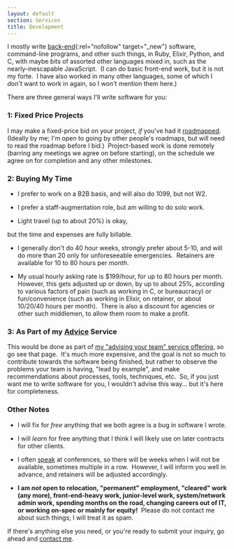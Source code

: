 ```yaml
---
layout: default
section: Services
title: Development
---
```


I mostly write
[back-end](https://en.wikipedia.org/wiki/Front_and_back_ends){:rel="nofollow" target="_new"}
software,
command-line programs,
and other such things,
in Ruby, Elixir, Python, and C,
with maybe bits of assorted other languages mixed in,
such as the nearly-inescapable JavaScript.&nbsp;
(I can do basic front-end work,
but it is not my forte.&nbsp;
I have also worked in
many other languages,
some of which I _don't_ want to work in again,
so I won't mention them here.)

There are three general ways I'll write software for you:

### 1: Fixed Price Projects

I may make a fixed-price bid on your project,
_if_ you've had it [roadmapped](roadmapping).&nbsp;
(Ideally by me;
I'm open to going by other people's roadmaps,
but will need to read the roadmap before I bid.)&nbsp;
Project-based work is done remotely
(barring any meetings we agree on before starting),
on the schedule we agree on
for completion and any other milestones.

### 2: Buying My Time

<!--
- You _must_ already have good
software engineering
processes and tooling
set up.&nbsp;
(If you don't, perhaps you need
[my advice service](advice)
first!)
-->

- I prefer to work on a B2B basis,
and will also do 1099, but not W2.

- I prefer a staff-augmentation role,
but am willing to do solo work.

- Light travel (up to about 20%) is okay,
<!--
meaning up to one trip per month,
lasting up to one week,
including the travel time,
which is billable.&nbsp;
You pay all expenses.
-->
but the time and expenses are fully billable.

- I generally don't do 40 hour weeks,
strongly prefer about 5-10,
and will do more than 20
only for unforeseeable emergencies.&nbsp;
Retainers are available for
10 to 80 hours per _month_.

- My usual hourly asking rate
is $199/hour,
for up to 80 hours per month.&nbsp;
However, this gets adjusted up or down,
by up to about 25%,
according to various factors of
pain (such as
working in C, or bureaucracy) or
fun/convenience (such as
working in Elixir, on retainer, or about 10/20/40 hours per month).&nbsp;
There is also a discount for
agencies or other such middlemen,
to allow them room to make a profit.

### 3: As Part of my [Advice](advice) Service

This would be done as part of
[my "advising your team" service offering](advice),
so go see that page.&nbsp;
It's much more expensive,
and the goal is
not so much to contribute towards the software being finished,
but rather to observe the problems your team is having,
"lead by example",
and make recommendations
about processes, tools, techniques, etc.&nbsp;
So, if you just want me to write software for you,
I wouldn't advise this way...
but it's here for completeness.


### Other Notes

- I will fix for _free_
anything that we both agree is a bug
in software I wrote.

- I will _learn_ for free
anything that I think I will likely use
on later contracts for other clients.

- I often [speak](speaking) at conferences,
so there will be weeks when I will not be available,
sometimes multiple in a row.&nbsp;
However, I will inform you well in advance,
and retainers will be adjusted accordingly.&nbsp;

- **I am _not_ open to
relocation,
"permanent" employment,
"cleared" work (any more),
front-end-heavy work,
junior-level work,
system/network admin work,
spending months on the road,
changing careers out of IT,
or
working on-spec or mainly for equity!**&nbsp;
Please do not contact me about such things;
I will treat it as spam<!--,
which may include publicly ridiculing you and your company-->.

If there's anything else you need,
or you're ready to submit your inquiry,
go ahead and
[contact me](contact).

